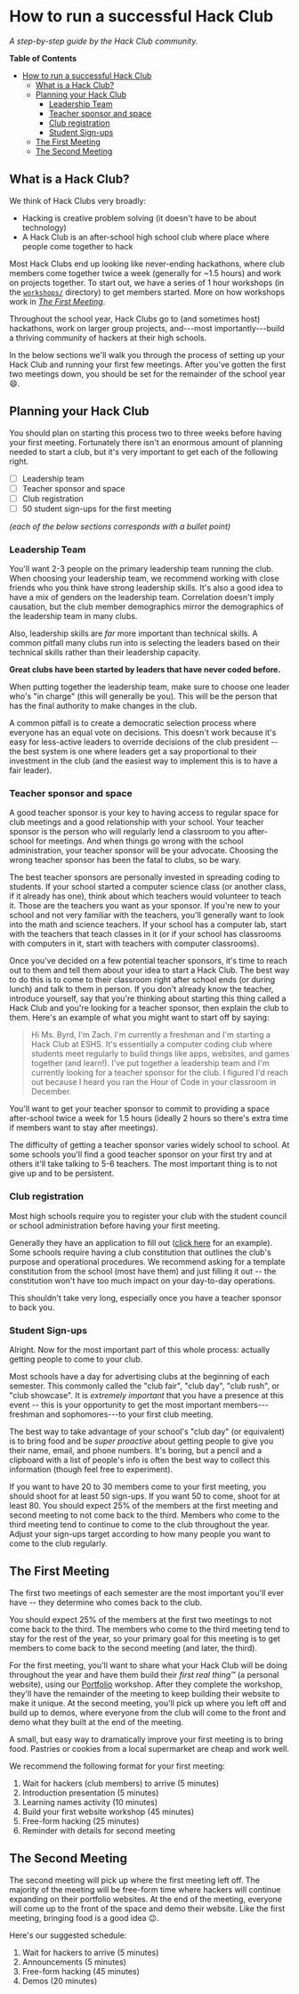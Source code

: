 # How to run a successful Hack Club

_A step-by-step guide by the Hack Club community._

**Table of Contents**

- [How to run a successful Hack Club](#how-to-run-a-successful-hack-club)
  - [What is a Hack Club?](#what-is-a-hack-club)
  - [Planning your Hack Club](#planning-your-hack-club)
    - [Leadership Team](#leadership-team)
    - [Teacher sponsor and space](#teacher-sponsor-and-space)
    - [Club registration](#club-registration)
    - [Student Sign-ups](#student-sign-ups)
  - [The First Meeting](#the-first-meeting)
  - [The Second Meeting](#the-second-meeting)

## What is a Hack Club?

We think of Hack Clubs very broadly:

- Hacking is creative problem solving (it doesn't have to be about technology)
- A Hack Club is an after-school high school club where place where people come
  together to hack

Most Hack Clubs end up looking like never-ending hackathons, where club members
come together twice a week (generally for ~1.5 hours) and work on projects
together. To start out, we have a series of 1 hour workshops (in the
[`workshops/`](../workshops/) directory) to get members started. More on how
workshops work in [_The First Meeting_](#the-first-meeting).

Throughout the school year, Hack Clubs go to (and sometimes host) hackathons,
work on larger group projects, and---most importantly---build a thriving community
of hackers at their high schools.

In the below sections we'll walk you through the process of setting up your Hack
Club and running your first few meetings. After you've gotten the first two
meetings down, you should be set for the remainder of the school year :smile:.

## Planning your Hack Club

You should plan on starting this process two to three weeks before having your
first meeting. Fortunately there isn't an enormous amount of planning needed to
start a club, but it's very important to get each of the following right.

- [ ] Leadership team
- [ ] Teacher sponsor and space
- [ ] Club registration
- [ ] 50 student sign-ups for the first meeting

_(each of the below sections corresponds with a bullet point)_

### Leadership Team

You'll want 2-3 people on the primary leadership team running the club. When
choosing your leadership team, we recommend working with close friends who you
think have strong leadership skills. It's also a good idea to have a mix of
genders on the leadership team. Correlation doesn't imply causation, but the
club member demographics mirror the demographics of the leadership team in many
clubs.

Also, leadership skills are _far_ more important than technical skills. A common
pitfall many clubs run into is selecting the leaders based on their technical
skills rather than their leadership capacity.

**Great clubs have been started by leaders that have never coded before.**

When putting together the leadership team, make sure to choose one leader who's
"in charge" (this will generally be you). This will be the person that has the
final authority to make changes in the club.

A common pitfall is to create a democratic selection process where everyone has
an equal vote on decisions. This doesn't work because it's easy for less-active
leaders to override decisions of the club president -- the best system is one
where leaders get a say proportional to their investment in the club (and the
easiest way to implement this is to have a fair leader).

### Teacher sponsor and space

A good teacher sponsor is your key to having access to regular space for club
meetings and a good relationship with your school. Your teacher sponsor is the
person who will regularly lend a classroom to you after-school for meetings. And
when things go wrong with the school administration, your teacher sponsor will
be your advocate. Choosing the wrong teacher sponsor has been the fatal to
clubs, so be wary.

The best teacher sponsors are personally invested in spreading coding to
students. If your school started a computer science class (or another class, if
it already has one), think about which teachers would volunteer to teach it.
Those are the teachers you want as your sponsor. If you're new to your school
and not very familiar with the teachers, you'll generally want to look into the
math and science teachers. If your school has a computer lab, start with the
teachers that teach classes in it (or if your school has classrooms with
computers in it, start with teachers with computer classrooms).

Once you've decided on a few potential teacher sponsors, it's time to reach out
to them and tell them about your idea to start a Hack Club. The best way to do
this is to come to their classroom right after school ends (or during lunch) and
talk to them in person. If you don't already know the teacher, introduce
yourself, say that you're thinking about starting this thing called a Hack Club
and you're looking for a teacher sponsor, then explain the club to them. Here's
an example of what you might want to start off by saying:

> Hi Ms. Byrd, I'm Zach. I'm currently a freshman and I'm starting a Hack Club
> at ESHS. It's essentially a computer coding club where students meet regularly
> to build things like apps, websites, and games together (and learn!). I've put
> together a leadership team and I'm currently looking for a teacher sponsor for
> the club. I figured I'd reach out because I heard you ran the Hour of Code in
> your classroom in December.

You'll want to get your teacher sponsor to commit to providing a space
after-school twice a week for 1.5 hours (ideally 2 hours so there's extra time
if members want to stay after meetings).

The difficulty of getting a teacher sponsor varies widely school to school. At
some schools you'll find a good teacher sponsor on your first try and at others
it'll take talking to 5-6 teachers. The most important thing is to not give up
and to be persistent.

### Club registration

Most high schools require you to register your club with the student council or
school administration before having your first meeting.

Generally they have an application to fill out
([click here][lowell_club_application] for an example). Some schools require
having a club constitution that outlines the club's purpose and operational
procedures. We recommend asking for a template constitution from the school
(most have them) and just filling it out -- the constitution won't have too much
impact on your day-to-day operations.

This shouldn't take very long, especially once you have a teacher sponsor to
back you.

[lowell_club_application]: https://docs.google.com/forms/d/1Tr8OkMX3IN8SWsYkWeTTW4GIyNSDdvco8uks9UE_FOE/viewform

### Student Sign-ups

Alright. Now for the most important part of this whole process: actually getting
people to come to your club.

Most schools have a day for advertising clubs at the beginning of each semester.
This commonly called the "club fair", "club day", "club rush", or "club
showcase". It is _extremely important_ that you have a presence at this event --
this is your opportunity to get the most important members---freshman and
sophomores---to your first club meeting.

The best way to take advantage of your school's "club day" (or equivalent) is to
bring food and be _super proactive_ about getting people to give you their name,
email, and phone numbers. It's boring, but a pencil and a clipboard with a list
of people's info is often the best way to collect this information (though feel
free to experiment).

If you want to have 20 to 30 members come to your first meeting, you should
shoot for at least 50 sign-ups. If you want 50 to come, shoot for at least 80.
You should expect 25% of the members at the first meeting and second meeting to
not come back to the third. Members who come to the third meeting tend to
continue to come to the club throughout the year. Adjust your sign-ups target
according to how many people you want to come to the club regularly.

## The First Meeting

The first two meetings of each semester are the most important you'll ever have
-- they determine who comes back to the club.

You should expect 25% of the members at the first two meetings to not come back
to the third. The members who come to the third meeting tend to stay for the
rest of the year, so your primary goal for this meeting is to get members to
come back to the second meeting (and later, the third).

For the first meeting, you'll want to share what your Hack Club will be doing
throughout the year and have them build their _first real thing™_ (a personal
website), using our [Portfolio](../workshops/portfolio/README.md) workshop.
After they complete the workshop, they'll have the remainder of the meeting to
keep building their website to make it unique. At the second meeting, you'll
pick up where you left off and build up to demos, where everyone from the club
will come to the front and demo what they built at the end of the meeting.

A small, but easy way to dramatically improve your first meeting is to bring
food. Pastries or cookies from a local supermarket are cheap and work well.

We recommend the following format for your first meeting:

1. Wait for hackers (club members) to arrive (5 minutes)
2. Introduction presentation (5 minutes)
3. Learning names activity (10 minutes)
4. Build your first website workshop (45 minutes)
5. Free-form hacking (25 minutes)
6. Reminder with details for second meeting

## The Second Meeting

The second meeting will pick up where the first meeting left off. The majority
of the meeting will be free-form time where hackers will continue expanding on
their portfolio websites. At the end of the meeting, everyone will come up to
the front of the space and demo their website. Like the first meeting, bringing
food is a good idea :wink:.

Here's our suggested schedule:

1. Wait for hackers to arrive (5 minutes)
2. Announcements (5 minutes)
3. Free-form hacking (45 minutes)
4. Demos (20 minutes)
